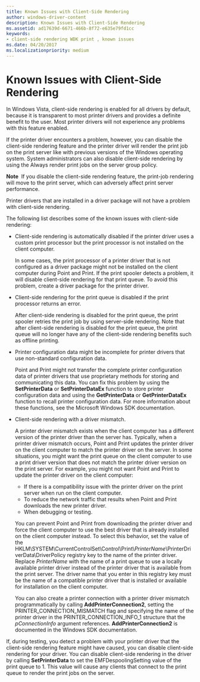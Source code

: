 ```yaml
---
title: Known Issues with Client-Side Rendering
author: windows-driver-content
description: Known Issues with Client-Side Rendering
ms.assetid: ad17639d-6671-466b-8f72-e635e79fd1cc
keywords:
- client-side rendering WDK print , known issues
ms.date: 04/20/2017
ms.localizationpriority: medium
---
```


# Known Issues with Client-Side Rendering


In Windows Vista, client-side rendering is enabled for all drivers by default, because it is transparent to most printer drivers and provides a definite benefit to the user. Most printer drivers will not experience any problems with this feature enabled.

If the printer driver encounters a problem, however, you can disable the client-side rendering feature and the printer driver will render the print job on the print server like with previous versions of the Windows operating system. System administrators can also disable client-side rendering by using the Always render print jobs on the server group policy.

**Note**  If you disable the client-side rendering feature, the print-job rendering will move to the print server, which can adversely affect print server performance.

 

Printer drivers that are installed in a driver package will not have a problem with client-side rendering.

The following list describes some of the known issues with client-side rendering:

-   Client-side rendering is automatically disabled if the printer driver uses a custom print processor but the print processor is not installed on the client computer.

    In some cases, the print processor of a printer driver that is not configured as a driver package might not be installed on the client computer during Point and Print. If the print spooler detects a problem, it will disable client-side rendering for that print queue. To avoid this problem, create a driver package for the printer driver.

-   Client-side rendering for the print queue is disabled if the print processor returns an error.

    After client-side rendering is disabled for the print queue, the print spooler retries the print job by using server-side rendering. Note that after client-side rendering is disabled for the print queue, the print queue will no longer have any of the client-side rendering benefits such as offline printing.

-   Printer configuration data might be incomplete for printer drivers that use non-standard configuration data.

    Point and Print might not transfer the complete printer configuration data of printer drivers that use proprietary methods for storing and communicating this data. You can fix this problem by using the **SetPrinterData** or **SetPrinterDataEx** function to store printer configuration data and using the **GetPrinterData** or **GetPrinterDataEx** function to recall printer configuration data. For more information about these functions, see the Microsoft Windows SDK documentation.

-   Client-side rendering with a driver mismatch.

    A printer driver mismatch exists when the client computer has a different version of the printer driver than the server has. Typically, when a printer driver mismatch occurs, Point and Print updates the printer driver on the client computer to match the printer driver on the server. In some situations, you might want the print queue on the client computer to use a print driver version that does not match the printer driver version on the print server. For example, you might not want Point and Print to update the printer driver on the client computer:

    -   If there is a compatibility issue with the printer driver on the print server when run on the client computer.
    -   To reduce the network traffic that results when Point and Print downloads the new printer driver.
    -   When debugging or testing.

    You can prevent Point and Print from downloading the printer driver and force the client computer to use the best driver that is already installed on the client computer instead. To select this behavior, set the value of the HKLM\\SYSTEM\\CurrentControlSet\\Control\\Print\\*PrinterName*\\PrinterDriverData\\DriverPolicy registry key to the name of the printer driver. Replace *PrinterName* with the name of a print queue to use a locally available printer driver instead of the printer driver that is available from the print server. The driver name that you enter in this registry key must be the name of a compatible printer driver that is installed or available for installation on the client computer.

    You can also create a printer connection with a printer driver mismatch programmatically by calling **AddPrinterConnection2**, setting the PRINTER\_CONNECTION\_MISMATCH flag and specifying the name of the printer driver in the PRINTER\_CONNECTION\_INFO\_1 structure that the *pConnectionInfo* argument references. **AddPrinterConnection2** is documented in the Windows SDK documentation.

If, during testing, you detect a problem with your printer driver that the client-side rendering feature might have caused, you can disable client-side rendering for your driver. You can disable client-side rendering in the driver by calling **SetPrinterData** to set the EMFDespoolingSetting value of the print queue to 1. This value will cause any clients that connect to the print queue to render the print jobs on the server.

 

 




